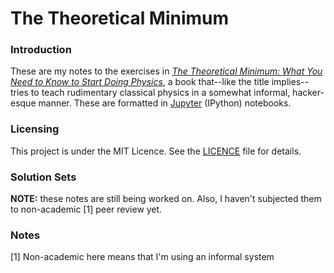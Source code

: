 # The Theoretical Minimum

### Introduction

These are my notes to the exercises in [_The Theoretical Minimum: What You Need to Know to Start Doing Physics_](https://www.amazon.com/gp/product/046502811X), a book that--like the title implies--tries to teach rudimentary classical physics in a somewhat informal, hacker-esque manner. These are formatted in [Jupyter](https://jupyter.org/) (IPython) notebooks.

### Licensing
This project is under the MIT Licence. See the [LICENCE](LICENCE.md) file for details.

### Solution Sets
**NOTE:** these notes are still being worked on. Also, I haven't subjected them to non-academic [1] peer review yet.

### Notes
[1] Non-academic here means that I'm using an informal system
